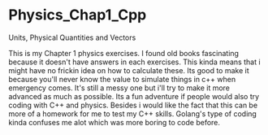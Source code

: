 # Physics_Chap1_Cpp
Units, Physical Quantities and Vectors

This is my Chapter 1 physics exercises.
I found old books fascinating because it doesn't have answers  in each exercises.
This kinda means that i might have no frickin idea on how to calculate these.
Its good to make it because you'll never know the value to simulate things in c++ when emergency comes.
It's still a messy one but i'll try to make it more advanced as much as possible.
Its a fun adventure if people would also try coding with C++ and physics.
Besides i would like the fact that this can be more of a homework for me to test my C++ skills.
Golang's type of coding kinda confuses me alot which was more boring to code before.
